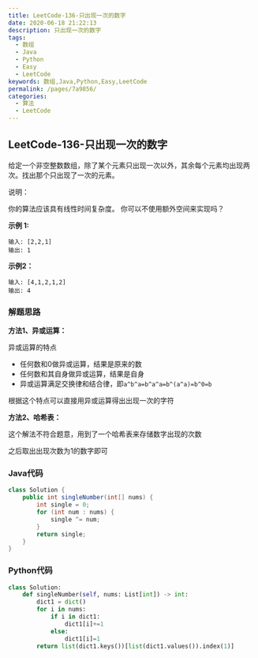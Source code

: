 ```yaml
---
title: LeetCode-136-只出现一次的数字
date: 2020-06-18 21:22:13
description: 只出现一次的数字
tags: 
  - 数组
  - Java
  - Python
  - Easy
  - LeetCode
keywords: 数组,Java,Python,Easy,LeetCode
permalink: /pages/7a9856/
categories: 
  - 算法
  - LeetCode
---
```


## LeetCode-136-只出现一次的数字

给定一个非空整数数组，除了某个元素只出现一次以外，其余每个元素均出现两次。找出那个只出现了一次的元素。

说明：

你的算法应该具有线性时间复杂度。 你可以不使用额外空间来实现吗？

 <!--more-->

**示例 1:**

```
输入: [2,2,1]
输出: 1
```

**示例2：**

```
输入: [4,1,2,1,2]
输出: 4
```

### 解题思路

**方法1、异或运算：**

异或运算的特点

- 任何数和0做异或运算，结果是原来的数
- 任何数和其自身做异或运算，结果是自身
- 异或运算满足交换律和结合律，即`a^b^a=b^a^a=b^(a^a)=b^0=b`

根据这个特点可以直接用异或运算得出出现一次的字符

**方法2、哈希表：**

这个解法不符合题意，用到了一个哈希表来存储数字出现的次数

之后取出出现次数为1的数字即可

### Java代码

```java
class Solution {
    public int singleNumber(int[] nums) {
        int single = 0;
        for (int num : nums) {
            single ^= num;
        }
        return single;
    }
}
```

### Python代码

```python
class Solution:
    def singleNumber(self, nums: List[int]) -> int:
        dict1 = dict()
        for i in nums:
            if i in dict1:
                dict1[i]+=1
            else:
                dict1[i]=1
        return list(dict1.keys())[list(dict1.values()).index(1)]
```

